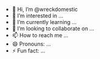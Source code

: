 - 👋 Hi, I’m @wreckdomestic
- 👀 I’m interested in ...
- 🌱 I’m currently learning ...
- 💞️ I’m looking to collaborate on ...
- 📫 How to reach me ...
- 😄 Pronouns: ...
- ⚡ Fun fact: ...

<!---
wreckdomestic/wreckdomestic is a ✨ special ✨ repository because its `README.md` (this file) appears on your GitHub profile.
You can click the Preview link to take a look at your changes.
--->
